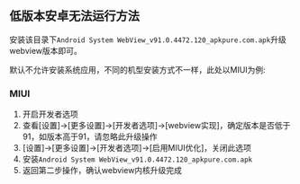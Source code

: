 ## 低版本安卓无法运行方法

安装该目录下`Android System WebView_v91.0.4472.120_apkpure.com.apk`升级webview版本即可。

默认不允许安装系统应用，不同的机型安装方式不一样，此处以MIUI为例:

### MIUI
1. 开启开发者选项
2. 查看[设置]→[更多设置]→[开发者选项]→[webview实现]，确定版本是否低于91，如版本高于91，请忽略此升级操作
3. [设置]→[更多设置]→[开发者选项]→[启用MIUI优化]，关闭此选项
4. 安装`Android System WebView_v91.0.4472.120_apkpure.com.apk`
5. 返回第二步操作，确认webview内核升级完成